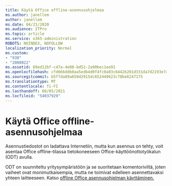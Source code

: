 ```yaml
---
title: Käytä Office offline-asennusohjelmaa
ms.author: janellem
author: janellem
ms.date: 04/21/2020
ms.audience: ITPro
ms.topic: article
ms.service: o365-administration
ROBOTS: NOINDEX, NOFOLLOW
localization_priority: Normal
ms.custom:
- "938"
- "2000022"
ms.assetid: 69ed12bf-c47a-4e08-bd52-2a90bec1ee91
ms.openlocfilehash: cfd666ddb0aa5edb4d0f4fc0a03c6442b201d331da7d2193e7ad8615790c36a6
ms.sourcegitcommit: b5f7da89a650d2915dc652449623c78be6247175
ms.translationtype: MT
ms.contentlocale: fi-FI
ms.lasthandoff: 08/05/2021
ms.locfileid: "54037929"
---
```

# <a name="use-the-office-offline-installer"></a>Käytä Office offline-asennusohjelmaa

Asennustiedostot on ladattava Internetiin, mutta kun asennus on tehty, voit asentaa Office offline-tilassa tietokoneeseen Office-käyttöönottotyökalun (ODT) avulla.

ODT on suunniteltu yritysympäristöön ja se suoritetaan komentoriviltä, joten vaiheet ovat monimutkaisempia, mutta ne toimivat edelleen asennettavaksi yhteen laitteeseen. Katso [offline Office asennusohjelman käyttäminen.](https://support.office.com/article/f0a85fe7-118f-41cb-a791-d59cef96ad1c?wt.mc_id=Alchemy_ClientDIA)
  